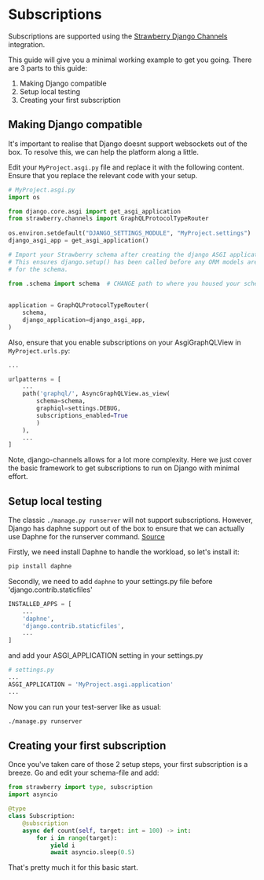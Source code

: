 # Subscriptions

Subscriptions are supported using the
[Strawberry Django Channels](https://strawberry.rocks/docs/integrations/channels) integration.

This guide will give you a minimal working example to get you going.
There are 3 parts to this guide:

1. Making Django compatible
2. Setup local testing
3. Creating your first subscription

## Making Django compatible

It's important to realise that Django doesnt support websockets out of the box. 
To resolve this, we can help the platform along a little.


Edit your `MyProject.asgi.py` file and replace it with the following content.
Ensure that you replace the relevant code with your setup.

```python
# MyProject.asgi.py
import os

from django.core.asgi import get_asgi_application
from strawberry.channels import GraphQLProtocolTypeRouter
 
os.environ.setdefault("DJANGO_SETTINGS_MODULE", "MyProject.settings")  # CHANGE the project name
django_asgi_app = get_asgi_application()

# Import your Strawberry schema after creating the django ASGI application
# This ensures django.setup() has been called before any ORM models are imported
# for the schema.

from .schema import schema  # CHANGE path to where you housed your schema file.
 
 
application = GraphQLProtocolTypeRouter(
    schema,
    django_application=django_asgi_app,
)
```

Also, ensure that you enable subscriptions on your AsgiGraphQLView in `MyProject.urls.py`:

```python
...

urlpatterns = [
	...
    path('graphql/', AsyncGraphQLView.as_view(
        schema=schema,
        graphiql=settings.DEBUG,
        subscriptions_enabled=True
        )
    ),
    ...
]

```

Note, django-channels allows for a lot more complexity. Here we just cover the basic framework to get 
subscriptions to run on Django with minimal effort.


## Setup local testing

The classic `./manage.py runserver` will not support subscriptions.  However, Django has daphne support out of the box to ensure that we can actually use Daphne for the runserver command. [Source](https://docs.djangoproject.com/en/4.2/howto/deployment/asgi/daphne/)


Firstly, we need install Daphne to handle the workload, so let's install it:

```bash
pip install daphne
```

Secondly, we need to add `daphne` to your settings.py file before 'django.contrib.staticfiles'

```python
INSTALLED_APPS = [
	...
    'daphne',
    'django.contrib.staticfiles',
    ...
]
``` 

and add your ASGI_APPLICATION setting in your settings.py

```python
# settings.py
...
ASGI_APPLICATION = 'MyProject.asgi.application'
...
```


Now you can run your test-server like as usual:

```bash
./manage.py runserver
```

## Creating your first subscription

Once you've taken care of those 2 setup steps, your first subscription is a breeze.
Go and edit your schema-file and add:

```python
from strawberry import type, subscription
import asyncio

@type
class Subscription:
    @subscription
    async def count(self, target: int = 100) -> int:
        for i in range(target):
            yield i
            await asyncio.sleep(0.5)
```

That's pretty much it for this basic start.
